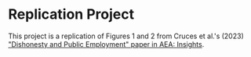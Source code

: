 # Replication Project
This project is a replication of Figures 1 and 2 from Cruces et al.'s (2023) ["Dishonesty and Public Employment" paper in AEA: Insights](https://www.aeaweb.org/articles?id=10.1257/aeri.20220550).


